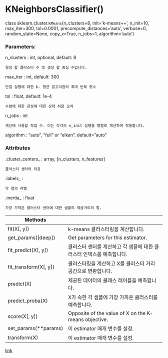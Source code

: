 
# KNeighborsClassifier()


class sklearn.cluster.`KMeans`(n_clusters=8, init=’k-means++’, n_init=10, max_iter=300, tol=0.0001, precompute_distances=’auto’, verbose=0, random_state=None, copy_x=True, n_jobs=1, algorithm=’auto’)

### Parameters:	

n_clusters : int, optional, default: 8

    형성 할 클러스터 수 및 생성 할 중심 수입니다.


max_iter : int, default: 300

    단일 실행에 대한 k- 평균 알고리즘의 최대 반복 횟수

tol : float, default: 1e-4

    수렴에 대한 관성에 대한 상대 허용 오차
    

n_jobs : int

    계산에 사용할 작업 수. 이는 각각의 n_init 실행을 병렬로 계산하여 작동합니다.

   
algorithm : “auto”, “full” or “elkan”, default=”auto”

### Attributes
.cluster_centers_ : array, [n_clusters, n_features]

    클러스터 센터의 좌표

.labels_ : 

    각 점의 라벨

.inertia_ : float

    가장 가까운 클러스터 센터에 대한 샘플의 제곱거리의 합.

| Methods                                       |                                                               |
|-----------------------------------------------|---------------------------------------------------------------|
| fit(X[, y])                                   | k-means 클러스터링을 계산합니다. |
| get_params([deep])                            | Get parameters for this estimator.                            |
| fit_predict(X[, y]) | 클러스터 센터를 계산하고 각 샘플에 대한 클러스터 인덱스를 예측합니다.                   |
| fit_transform(X[, y])	     | 클러스터링을 계산하고 X를 클러스터 거리 공간으로 변환합니다.  |
| predict(X)                                    | 제공된 데이터의 클래스 레이블을 예측합니다.                |
| predict_proba(X)                              | X가 속한 각 샘플에 가장 가까운 클러스터를 예측합니다.             |
| score(X[, y])                  | Opposite of the value of X on the K-means objective. |
| set_params(**params)                          | 이 estimator 매개 변수를 설정.|
| transform(X)                          | 이 estimator 매개 변수를 설정.                       |


[link](http://scikit-learn.org/stable/modules/generated/sklearn.neighbors.KNeighborsClassifier.html)

